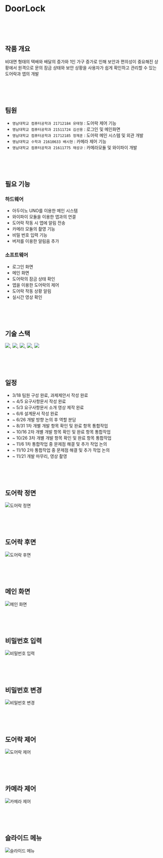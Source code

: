 # DoorLock

<br>
<br>
<br>

## 작품 개요

비대면 형태의 택배와 배달의 증가와 1인 가구 증가로 인해 보안과 편의성이 중요해진 상황에서 원격으로 문의 잠금 상태와 보안 상황을 사용자가 쉽게 확인하고 관리할 수 있는 도어락과 앱의 개발

<br>
<br>
<br>

## 팀원

* `영남대학교 컴퓨터공학과 21712184 유태형` : 도어락 제어 기능
* `영남대학교 컴퓨터공학과 21511724 김선용` : 로그인 및 메인화면
* `영남대학교 컴퓨터공학과 21712185 정재훈` : 도어락 메인 시스템 및 외관 개발
* `영남대학교 수학과 21610633 배시현` : 카메라 제어 기능
* `영남대학교 컴퓨터공학과 21611775 채성규` : 카메라모듈 및 와이파이 개발

<br>
<br>
<br>

## 필요 기능

### 하드웨어
* 아두이노 UNO를 이용한 메인 시스템
* 와이파이 모듈을 이용한 앱과의 연결
* 도어락 작동 시 앱에 알림 전송
* 카메라 모듈의 촬영 기능
* 비밀 번호 입력 기능
* 버저를 이용한 알림음 추가


### 소프트웨어
* 로그인 화면
* 메인 화면
* 도어락의 잠금 상태 확인
* 앱을 이용한 도어락의 제어
* 도어락 작동 상황 알림
* 실시간 영상 확인

<br>
<br>
<br>


## 기술 스택
<img src="https://img.shields.io/badge/JAVA-007396?style=for-the-badge&logo=java&logoColor=white">,  <img src="https://img.shields.io/badge/Android-3DDC84?style=for-the-badge&logo=android&logoColor=white">,  <img src="https://img.shields.io/badge/Android Studio-3DDC84?style=for-the-badge&logo=androidstudio&logoColor=white">,  <img src="https://img.shields.io/badge/Arduino-00979D?style=for-the-badge&logo=arduino&logoColor=white">,  <img src="https://img.shields.io/badge/Firebase-FFCA28?style=for-the-badge&logo=firebase&logoColor=white">

<br>
<br>
<br>

## 일정

*  3/18 팀원 구성 완료, 과제제안서 작성 완료
* ~ 4/5 요구사항문서 작성 완료
* ~ 5/3 요구사항문서 소개 영상 제작 완료
* ~ 6/6 설계문서 작성 완료
* ~ 6/26 개발 방향 논의 후 역할 분담
* ~ 8/31 1차 개별 개발 항목 확인 및 완료 항목 통합작업
* ~ 10/16 2차 개별 개발 항목 확인 및 완료 항목 통합작업
* ~ 10/26 3차 개별 개발 항목 확인 및 완료 항목 통합작업
* ~ 11/6	1차 통합작업 중 문제점 해결 및 추가 작업 논의
* ~ 11/10 2차 통합작업 중 문제점 해결 및 추가 작업 논의
* ~ 11/21 개발 마무리, 영상 촬영

<br>
<br>
<br>

## 도어락 정면

![도어락 정면](https://user-images.githubusercontent.com/84536269/189482729-10c10c41-22de-49a9-abca-ae97f056ea44.png)

<br>
<br>
<br>

## 도어락 후면

![도어락 후면](https://user-images.githubusercontent.com/84536269/189482732-b0ca913d-5563-4f0e-91bd-de2de94101a4.png)

<br>
<br>
<br>

## 메인 화면

![메인 화면](https://user-images.githubusercontent.com/84536269/189482740-14491c68-24d9-4365-841d-f0de41792a3c.png)

<br>
<br>
<br>

## 비밀번호 입력

![비밀번호 입력](https://user-images.githubusercontent.com/84536269/189482742-4b77d627-7b0e-4529-80ad-4a86997ca1c3.png)

<br>
<br>
<br>

## 비밀번호 변경

![비밀번호 변경](https://user-images.githubusercontent.com/84536269/189482749-def9da79-97b2-4e6b-939a-816db2b5137c.png)

<br>
<br>
<br>

## 도어락 제어

![도어락 제어](https://user-images.githubusercontent.com/84536269/189482751-d8055da9-7339-4853-96ab-745d508ac96c.png)

<br>
<br>
<br>

## 카메라 제어

![카메라 제어](https://user-images.githubusercontent.com/84536269/189482755-8383eeb4-fa4f-449c-900b-663d040ae0b2.png)

<br>
<br>
<br>

## 슬라이드 메뉴

![슬라이드 메뉴](https://user-images.githubusercontent.com/84536269/189482759-cb7524f6-f499-4c71-9d54-206642fc524b.png)

